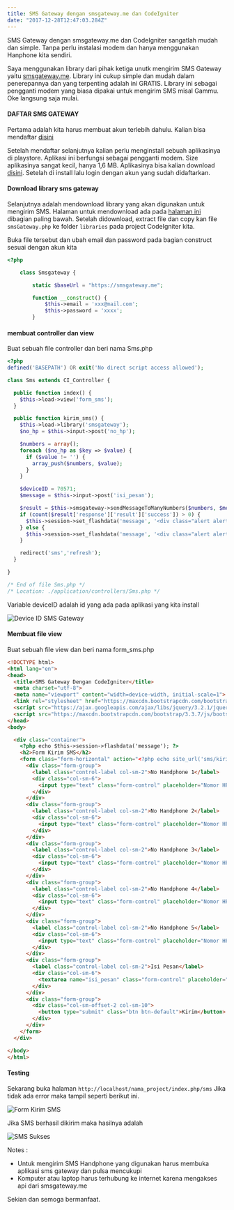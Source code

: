 ```yaml
---
title: SMS Gateway dengan smsgateway.me dan CodeIgniter
date: "2017-12-28T12:47:03.284Z"
---
```


SMS Gateway dengan smsgateway.me dan CodeIgniter sangatlah mudah dan simple. Tanpa perlu instalasi modem dan hanya menggunakan Hanphone kita sendiri.

Saya menggunakan library dari pihak ketiga unutk mengirim SMS Gateway yaitu [smsgateway.me](http://smsgateway.me). Library ini cukup simple dan mudah dalam penerepannya dan yang terpenting adalah ini GRATIS. Library ini sebagai pengganti modem yang biasa dipakai untuk mengirim SMS misal Gammu. Oke langsung saja mulai.

#### DAFTAR SMS GATEWAY

Pertama adalah kita harus membuat akun terlebih dahulu. Kalian bisa mendaftar [disini](https://smsgateway.me/admin/users/login#signup)

Setelah mendaftar selanjutnya kalian perlu menginstall sebuah aplikasinya di playstore. Aplikasi ini berfungsi sebagai pengganti modem. Size aplikasinya sangat kecil, hanya 1,6 MB. Aplikasinya bisa kalian download [disini](https://play.google.com/store/apps/details?id=networked.solutions.sms.gateway.api). Setelah di install lalu login dengan akun yang sudah didaftarkan.

#### Download library sms gateway

Selanjutnya adalah mendownload library yang akan digunakan untuk mengirim SMS. Halaman untuk mendownload ada pada [halaman ini](https://smsgateway.me/sms-api-documentation/getting-started) dibagian paling bawah. Setelah didownload, extract file dan copy kan file `smsGateway.php` ke folder `libraries` pada project CodeIgniter kita.

Buka file tersebut dan ubah email dan password pada bagian construct sesuai dengan akun kita

```php
<?php

    class Smsgateway {

        static $baseUrl = "https://smsgateway.me";

        function __construct() {
            $this->email = 'xxx@mail.com';
            $this->password = 'xxxx';
		}
```

#### membuat controller dan view

Buat sebuah file controller dan beri nama Sms.php

```php
<?php
defined('BASEPATH') OR exit('No direct script access allowed');

class Sms extends CI_Controller {

  public function index() {
    $this->load->view('form_sms');
  }

  public function kirim_sms() {
    $this->load->library('smsgateway');
    $no_hp = $this->input->post('no_hp');

    $numbers = array();
    foreach ($no_hp as $key => $value) {
      if ($value != '') {
        array_push($numbers, $value);
      }
    }

    $deviceID = 70571;
    $message = $this->input->post('isi_pesan');

    $result = $this->smsgateway->sendMessageToManyNumbers($numbers, $message, $deviceID);
    if (count($result['response']['result']['success']) > 0) {
      $this->session->set_flashdata('message', '<div class="alert alert-success">Berhasil mengirim sms</div>');
    } else {
      $this->session->set_flashdata('message', '<div class="alert alert-danger">Gagal mengirim sms</div>');
    }

    redirect('sms','refresh');
  }

}

/* End of file Sms.php */
/* Location: ./application/controllers/Sms.php */
```

Variable deviceID adalah id yang ada pada aplikasi yang kita install

![Device ID SMS Gateway](./Screenshot_2017-12-28-11-14-12-932_networked.solutions.sms_.gateway.api_.png "Device ID SMS Gateway")

#### Membuat file view

Buat sebuah file view dan beri nama form_sms.php

```html
<!DOCTYPE html>
<html lang="en">
<head>
  <title>SMS Gateway Dengan CodeIgniter</title>
  <meta charset="utf-8">
  <meta name="viewport" content="width=device-width, initial-scale=1">
  <link rel="stylesheet" href="https://maxcdn.bootstrapcdn.com/bootstrap/3.3.7/css/bootstrap.min.css">
  <script src="https://ajax.googleapis.com/ajax/libs/jquery/3.2.1/jquery.min.js"></script>
  <script src="https://maxcdn.bootstrapcdn.com/bootstrap/3.3.7/js/bootstrap.min.js"></script>
</head>
<body>

  <div class="container">
    <?php echo $this->session->flashdata('message'); ?>
    <h2>Form Kirim SMS</h2>
    <form class="form-horizontal" action="<?php echo site_url('sms/kirim_sms') ?>" method="POST">
      <div class="form-group">
        <label class="control-label col-sm-2">No Handphone 1</label>
        <div class="col-sm-6">
          <input type="text" class="form-control" placeholder="Nomor HP 1" name="no_hp[]">
        </div>
      </div>
      <div class="form-group">
        <label class="control-label col-sm-2">No Handphone 2</label>
        <div class="col-sm-6">
          <input type="text" class="form-control" placeholder="Nomor HP 2" name="no_hp[]">
        </div>
      </div>
      <div class="form-group">
        <label class="control-label col-sm-2">No Handphone 3</label>
        <div class="col-sm-6">
          <input type="text" class="form-control" placeholder="Nomor HP 3" name="no_hp[]">
        </div>
      </div>
      <div class="form-group">
        <label class="control-label col-sm-2">No Handphone 4</label>
        <div class="col-sm-6">
          <input type="text" class="form-control" placeholder="Nomor HP 4" name="no_hp[]">
        </div>
      </div>
      <div class="form-group">
        <label class="control-label col-sm-2">No Handphone 5</label>
        <div class="col-sm-6">
          <input type="text" class="form-control" placeholder="Nomor HP 5" name="no_hp[]">
        </div>
      </div>
      <div class="form-group">
        <label class="control-label col-sm-2">Isi Pesan</label>
        <div class="col-sm-6">
          <textarea name="isi_pesan" class="form-control" placeholder="Masukan pesan disini.."></textarea>
        </div>
      </div>
      <div class="form-group">        
        <div class="col-sm-offset-2 col-sm-10">
          <button type="submit" class="btn btn-default">Kirim</button>
        </div>
      </div>
    </form>
  </div>

</body>
</html>
```

#### Testing

Sekarang buka halaman `http://localhost/nama_project/index.php/sms` Jika tidak ada error maka tampil seperti berikut ini.

![Form Kirim SMS](./FireShot-Capture-7-SMS-Gateway-Dengan-CodeIgniter-http___localhost_codeigniter_index.php_sms.png)

Jika SMS berhasil dikirim maka hasilnya adalah

![SMS Sukses](./SMS-Sukses.png)

Notes :

*   Untuk mengirim SMS Handphone yang digunakan harus membuka aplikasi sms gateway dan pulsa mencukupi
*   Komputer atau laptop harus terhubung ke internet karena mengakses api dari smsgateway.me

Sekian dan semoga bermanfaat.